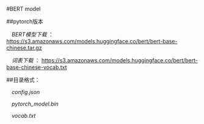 #BERT model

##pytorch版本

&emsp;*BERT模型下载* ： <https://s3.amazonaws.com/models.huggingface.co/bert/bert-base-chinese.tar.gz>

&emsp;*词表下载* ： <https://s3.amazonaws.com/models.huggingface.co/bert/bert-base-chinese-vocab.txt>

##目录格式：

&emsp;_config.json_

&emsp;_pytorch_model.bin_
    
&emsp;_vocab.txt_
